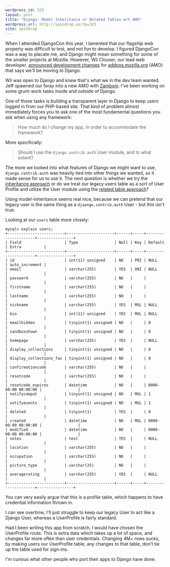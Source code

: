 ```yaml
---
wordpress_id: 323
layout: post
title: "Django: Model Inheritance or Related Tables wrt AMO"
wordpress_url: http://spindrop.us/?p=323
site: spindrop
---
```

[amo]: http://addons.mozilla.org
[z]: http://github.com/jbalogh/zamboni
[1]: http://scottbarnham.com/blog/2008/08/21/extending-the-django-user-model-with-inheritance/
[2]: http://www.b-list.org/weblog/2007/feb/20/about-model-subclassing/

When I attended DjangoCon this year, I lamented that our flagship web property was difficult to test, and not fun to develop.  I figured DjangoCon was a way to placate me, and Django might mean something for some of the smaller projects at Mozilla.  However, Wil Clouser, our lead web developer, [announced development changes](http://micropipes.com/blog/2009/11/17/amo-development-changes-in-2010/) for [addons.mozilla.org][amo] (AMO) that says we'll be moving to Django.  

Wil was open to Django and knew that's what we in the dev team wanted.  Jeff spawned our foray into a new AMO with [Zamboni][z].  I've been working on some grunt-work tasks inside and outside of Django.

One of those tasks is building a transparent layer in Django to keep users logged in from our PHP-based site.  That kind of problem almost immediately forces you to ask one of the most fundamental questions you ask when using any framework:

> How much do I change my app, in order to accommodate the framework?

<!--more-->

More specifically:

> Should I use the `django.contrib.auth` User module, and to what extent?

The more we looked into what features of Django we might want to use, `django.contrib.auth` was heavily tied into other things we wanted, so it made sense for us to use it.  The next question is whether we try the [inheritance approach][1] or do we treat our legacy users table as a sort of User Profile and utilize the User module using the [related table approach][2]?

Using model-inheritance seems real nice, because we can pretend that our legacy user is the same thing as a `djaango.contrib.auth` User - but this isn't true:

Looking at our `users` table more closely:

	mysql> explain users;
	+-------------------------+---------------------+------+-----+---------------------+----------------+
	| Field                   | Type                | Null | Key | Default             | Extra          |
	+-------------------------+---------------------+------+-----+---------------------+----------------+
	| id                      | int(11) unsigned    | NO   | PRI | NULL                | auto_increment |
	| email                   | varchar(255)        | YES  | UNI | NULL                |                |
	| password                | varchar(255)        | NO   |     |                     |                |
	| firstname               | varchar(255)        | NO   |     |                     |                |
	| lastname                | varchar(255)        | NO   |     |                     |                |
	| nickname                | varchar(255)        | YES  | MUL | NULL                |                |
	| bio                     | int(11) unsigned    | YES  | MUL | NULL                |                |
	| emailhidden             | tinyint(1) unsigned | NO   |     | 0                   |                |
	| sandboxshown            | tinyint(1) unsigned | NO   |     | 0                   |                |
	| homepage                | varchar(255)        | YES  |     | NULL                |                |
	| display_collections     | tinyint(1) unsigned | NO   |     | 0                   |                |
	| display_collections_fav | tinyint(1) unsigned | NO   |     | 0                   |                |
	| confirmationcode        | varchar(255)        | NO   |     |                     |                |
	| resetcode               | varchar(255)        | NO   |     |                     |                |
	| resetcode_expires       | datetime            | NO   |     | 0000-00-00 00:00:00 |                |
	| notifycompat            | tinyint(1) unsigned | NO   | MUL | 1                   |                |
	| notifyevents            | tinyint(1) unsigned | NO   | MUL | 1                   |                |
	| deleted                 | tinyint(1)          | YES  |     | 0                   |                |
	| created                 | datetime            | NO   | MUL | 0000-00-00 00:00:00 |                |
	| modified                | datetime            | NO   |     | 0000-00-00 00:00:00 |                |
	| notes                   | text                | YES  |     | NULL                |                |
	| location                | varchar(255)        | NO   |     |                     |                |
	| occupation              | varchar(255)        | NO   |     |                     |                |
	| picture_type            | varchar(25)         | NO   |     |                     |                |
	| averagerating           | varchar(255)        | YES  |     | NULL                |                |
	+-------------------------+---------------------+------+-----+---------------------+----------------+

You can very easily argue that this is a profile table, which happens to have credential information thrown in.

I can see overtime, I'll just struggle to keep our legacy User to act like a Django User, whereas a UserProfile is fairly standard.

Had I been writing this app from scratch, I would have chosen the UserProfile route.  This is extra data which takes up a lot of space, and changes far more often than user credentials.  Changing 4M+ rows sucks, by making users our UserProfile table, any changes to that table, don't tie up the table used for sign-ins.

I'm curious what other people who port their apps to Django have done.
